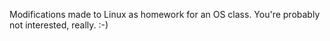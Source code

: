 Modifications made to Linux as homework for an OS class.  You're probably not interested, really. :-)